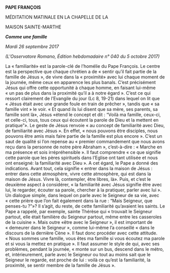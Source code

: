**PAPE FRANÇOIS**

MÉDITATION MATINALE EN LA CHAPELLE DE LA

MAISON SAINTE-MARTHE

***Comme une famille***

*Mardi 26 septembre 2017*

*(L'Osservatore Romano, Édition hebdomadaire n° 040 du 5 octobre 2017)*

La « familiarité» est la parole-clé de l’homélie du Pape François. Le centre est la perspective que chaque chrétien a de « sentir qu’il fait partie de la famille de Jésus », de vivre dans la « proximité» avec lui chaque moment de la journée, même ceux en apparence les plus banals. C’est précisément Jésus qui offre cette opportunité à chaque homme, en faisant lui-même « un pas de plus dans la proximité qu’il a à notre égard ». C’est ce qui ressort clairement de l’Evangile du jour (Lc 8, 19-21) dans lequel on lit que « Jésus était avec une grande foule en train de prêcher », tandis que « sa famille vint » le voir. « Et quand ils lui disent que sa mère, ses parents, sa famille sont là», Jésus «étend le concept et dit : “Voilà ma famille, ceux-ci, et celle-ci, tous, tous ceux qui écoutent la parole de Dieu et la mettent en pratique”». Le geste de Jésus renvoie « au concept de familiarité avec Dieu, de familiarité avec Jésus ». En effet, « nous pouvons être disciples, nous pouvons être amis mais faire partie de la famille est plus encore ». C’est un saut de qualité si l’on repense au « premier commandement que nous avons reçu dans la personne de notre père Abraham », c’est-à-dire : « Marche en ma présence et sois irrépréhensible ». Il faut comprendre « ce que signifie cette parole que les pères spirituels dans l’Eglise ont tant utilisée et nous ont enseigné: la familiarité avec Dieu ». A cet égard, le Pape a donné des indications. Avant tout, cela signifie « entrer dans la maison de Jésus : entrer dans cette atmosphère, vivre cette atmosphère, qui est dans la maison de Jésus. Vivre là, contempler, être libres, là». Puis, et c’est le deuxième aspect à considérer, « la familiarité avec Jésus signifie être avec lui, le regarder, écouter sa parole, chercher à la pratiquer, parler avec lui ». Un dialogue simple, dans lequel on parle avec le Seigneur de sa vie, avec « cette prière que l’on fait également dans la rue : “Mais Seigneur, que penses-tu ?”»? Il s’agit, du reste, de cette familiarité qu’avaient les saints. Le Pape a rappelé, par exemple, sainte Thérèse qui « trouvait le Seigneur partout, elle était familière du Seigneur partout, même entre les casseroles de la cuisine ». Mais outre «être avec le Seigneur », il est important de « demeurer dans le Seigneur », comme lui-même l’a conseillé « dans le discours de la dernière Cène ». Il faut donc procéder avec cette attitude. « Nous sommes une famille, vous êtes ma famille si vous écoutez ma parole et si vous la mettez en pratique ». Il faut assumer le style de qui, avec ses problèmes, pendant la journée, « monte sur un bus, descend dans le métro, et, intérieurement, parle avec le Seigneur ou tout au moins sait que le Seigneur le regarde, est proche de lui : voilà ce qu’est la familiarité, la proximité, se sentir membre de la famille de Jésus ».